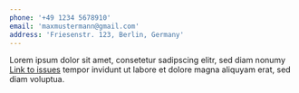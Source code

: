 ```yaml
---
phone: '+49 1234 5678910'
email: 'maxmustermann@gmail.com'
address: 'Friesenstr. 123, Berlin, Germany'
---
```


Lorem ipsum dolor sit amet, consetetur sadipscing elitr, sed diam nonumy [Link to issues](https://github.com/Knochenmark/gatsby-starter-level-2/issues) tempor invidunt ut labore et dolore magna aliquyam erat, sed diam voluptua.

